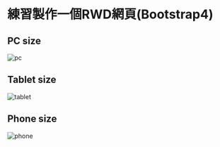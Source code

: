 # 練習製作一個RWD網頁(Bootstrap4)

## PC size
![pc](https://media.giphy.com/media/MrhN9DSVxDenQMnuDB/giphy.gif)

## Tablet size
![tablet](https://media.giphy.com/media/4S0nkMGMAhGyvLbbjd/giphy.gif)

## Phone size
![phone](https://media.giphy.com/media/QQTJbHb3LP1qqLgB7q/giphy.gif)
